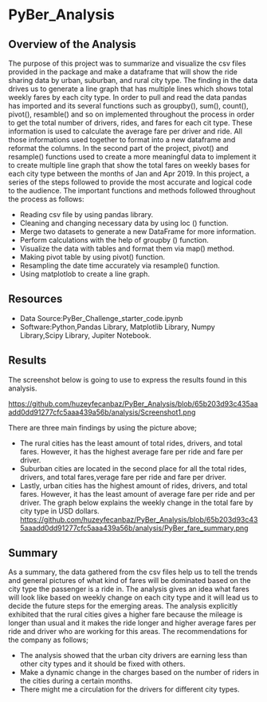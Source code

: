 # PyBer_Analysis

## Overview of the Analysis
The purpose of this project was to summarize and visualize the csv files provided in the package and make a dataframe that will show the ride sharing data by urban, suburban, and rural city type. The finding in the data drives us to generate a line graph that has multiple lines which shows total weekly fares by each city type. In order to pull and read the data pandas has imported and its several functions such as groupby(), sum(), count(), pivot(), resamble() and so on implemented throughout the process in order to get the total number of drivers, rides, and fares for each cit type. These information is used to calculate the average fare per driver and ride. All those informations used together to format into a new dataframe and reformat the columns. In the second part of the project, pivot() and resample() functions used to create a more meaningful data to implement it to create multiple line graph that show the total fares on weekly bases for each city type between the months of Jan and Apr 2019.
In this project, a series of the steps followed to provide the most accurate and logical code to the audience. The important functions and methods followed throughout the process as follows:
- Reading csv file by using pandas library.
- Cleaning and changing necessary data by using loc () function.
- Merge two datasets to generate a new DataFrame for more information.
- Perform calculations with the help of groupby () function.
- Visualize the data with tables and format them via map() method.
- Making pivot table by using pivot() function.
- Resampling the date time accurately via resample() function.
- Using matplotlob to create a line graph.

## Resources
- Data Source:PyBer_Challenge_starter_code.ipynb
- Software:Python,Pandas Library, Matplotlib Library, Numpy Library,Scipy Library, Jupiter Notebook.

## Results
The screenshot below is going to use to express the results found in this analysis.

https://github.com/huzeyfecanbaz/PyBer_Analysis/blob/65b203d93c435aaadd0dd91277cfc5aaa439a56b/analysis/Screenshot1.png

There are three main findings by using the picture above;
- The rural cities has the least amount of total rides, drivers, and total fares. However, it has the highest average fare per ride and fare per driver.
- Suburban cities are located in the second place for all the total rides, drivers, and total fares,verage fare per ride and fare per driver.
- Lastly, urban cities has the highest amount of rides, drivers, and total fares. However, it has the least amount of average fare per ride and per driver.
The graph below explains the weekly change in the total fare by city type in USD dollars.
https://github.com/huzeyfecanbaz/PyBer_Analysis/blob/65b203d93c435aaadd0dd91277cfc5aaa439a56b/analysis/PyBer_fare_summary.png

## Summary
As a summary, the data gathered from the csv files help us to tell the trends and general pictures of what kind of fares will be dominated based on the city type the passenger is a ride in. The analysis gives an idea what fares will look like based on weekly change on each city type and it will lead us to decide the future steps for the emerging areas. The analysis explicitly exhibited that the rural cities gives a higher fare because the mileage is longer than usual and it makes the ride longer and higher average fares per ride and driver who are working for this areas. The recommendations for the company as follows;
- The analysis showed that the urban city drivers are earning less than other city types and it should be fixed with others.
- Make a dynamic change in the charges based on the number of riders in the cities during a certain months.
- There might me a circulation for the drivers for different city types.
